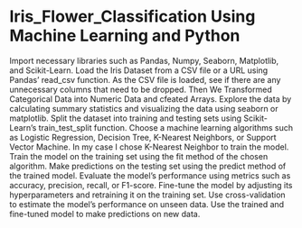 # Iris_Flower_Classification Using Machine Learning and Python

Import necessary libraries such as Pandas, Numpy, Seaborn, Matplotlib, and Scikit-Learn.
Load the Iris Dataset from a CSV file or a URL using Pandas’ read_csv function.
As the CSV file is loaded, see if there are any unnecessary columns that need to be dropped.
Then We Transformed Categorical Data into Numeric Data and cfeated Arrays.
Explore the data by calculating summary statistics and visualizing the data using seaborn or matplotlib.
Split the dataset into training and testing sets using Scikit-Learn’s train_test_split function.
Choose a machine learning algorithms such as Logistic Regression, Decision Tree, K-Nearest Neighbors, or Support Vector Machine. In my case I chose K-Nearest Neighbor to train the model.
Train the model on the training set using the fit method of the chosen algorithm.
Make predictions on the testing set using the predict method of the trained model.
Evaluate the model’s performance using metrics such as accuracy, precision, recall, or F1-score.
Fine-tune the model by adjusting its hyperparameters and retraining it on the training set.
Use cross-validation to estimate the model’s performance on unseen data.
Use the trained and fine-tuned model to make predictions on new data.
